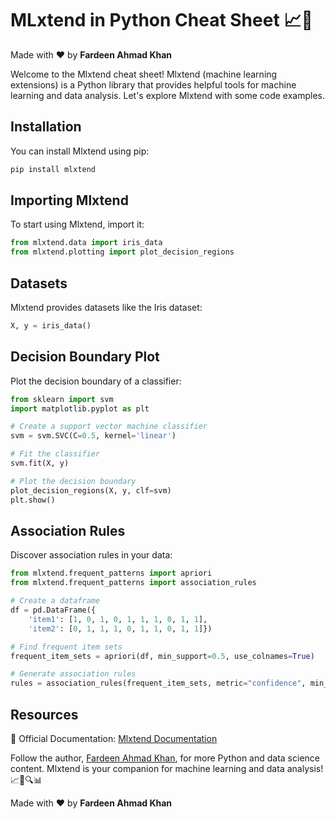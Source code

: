 # MLxtend in Python Cheat Sheet 📈🐍

Made with :heart: by **Fardeen Ahmad Khan**

Welcome to the Mlxtend cheat sheet! Mlxtend (machine learning extensions) is a Python library that provides helpful tools for machine learning and data analysis. Let's explore Mlxtend with some code examples.

## Installation

You can install Mlxtend using pip:

```bash
pip install mlxtend
```

## Importing Mlxtend

To start using Mlxtend, import it:

```python
from mlxtend.data import iris_data
from mlxtend.plotting import plot_decision_regions
```

## Datasets

Mlxtend provides datasets like the Iris dataset:

```python
X, y = iris_data()
```

## Decision Boundary Plot

Plot the decision boundary of a classifier:

```python
from sklearn import svm
import matplotlib.pyplot as plt

# Create a support vector machine classifier
svm = svm.SVC(C=0.5, kernel='linear')

# Fit the classifier
svm.fit(X, y)

# Plot the decision boundary
plot_decision_regions(X, y, clf=svm)
plt.show()
```

## Association Rules

Discover association rules in your data:

```python
from mlxtend.frequent_patterns import apriori
from mlxtend.frequent_patterns import association_rules

# Create a dataframe
df = pd.DataFrame({
    'item1': [1, 0, 1, 0, 1, 1, 1, 0, 1, 1],
    'item2': [0, 1, 1, 1, 0, 1, 1, 0, 1, 1]})

# Find frequent item sets
frequent_item_sets = apriori(df, min_support=0.5, use_colnames=True)

# Generate association rules
rules = association_rules(frequent_item_sets, metric="confidence", min_threshold=0.7)
```

## Resources

📖 Official Documentation: [Mlxtend Documentation](http://rasbt.github.io/mlxtend/)

Follow the author, [Fardeen Ahmad Khan](https://github.com/I-Fardeen), for more Python and data science content. Mlxtend is your companion for machine learning and data analysis! 📈🐍🔍📊

Made with :heart: by **Fardeen Ahmad Khan**
